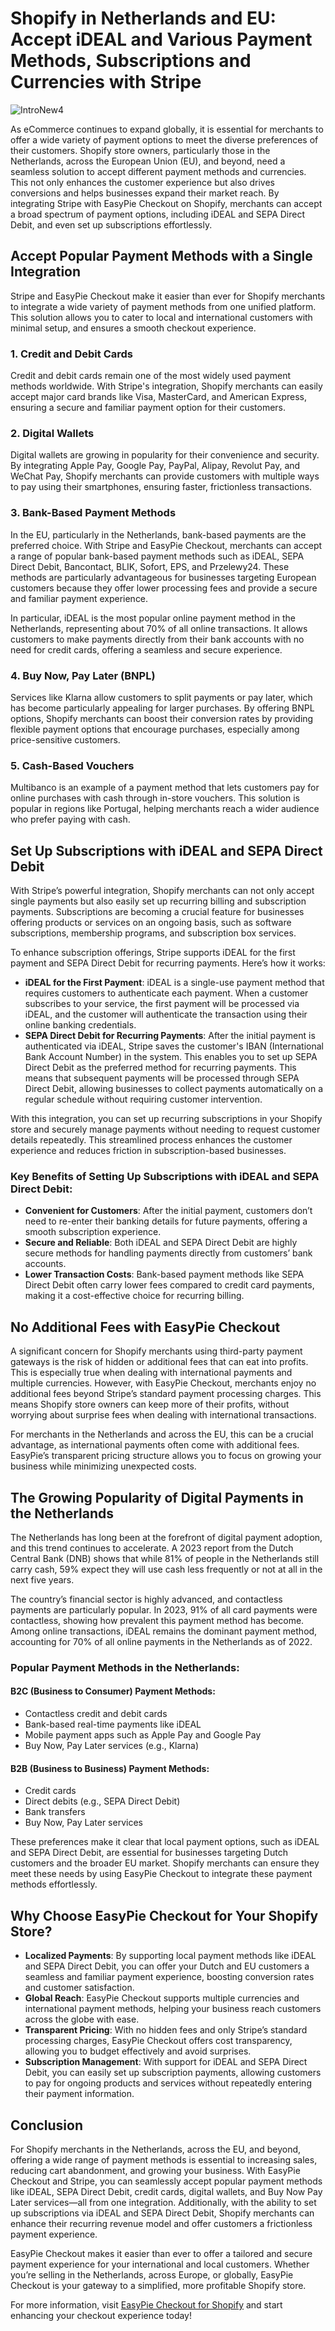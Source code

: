 # Shopify in Netherlands and EU: Accept iDEAL and Various Payment Methods, Subscriptions and Currencies with Stripe

![IntroNew4](https://github.com/user-attachments/assets/5c16a7e3-d81a-405b-a588-b50aea6a438d)

As eCommerce continues to expand globally, it is essential for merchants to offer a wide variety of payment options to meet the diverse preferences of their customers. Shopify store owners, particularly those in the Netherlands, across the European Union (EU), and beyond, need a seamless solution to accept different payment methods and currencies. This not only enhances the customer experience but also drives conversions and helps businesses expand their market reach. By integrating Stripe with EasyPie Checkout on Shopify, merchants can accept a broad spectrum of payment options, including iDEAL and SEPA Direct Debit, and even set up subscriptions effortlessly.

## Accept Popular Payment Methods with a Single Integration

Stripe and EasyPie Checkout make it easier than ever for Shopify merchants to integrate a wide variety of payment methods from one unified platform. This solution allows you to cater to local and international customers with minimal setup, and ensures a smooth checkout experience.

### 1. Credit and Debit Cards
Credit and debit cards remain one of the most widely used payment methods worldwide. With Stripe's integration, Shopify merchants can easily accept major card brands like Visa, MasterCard, and American Express, ensuring a secure and familiar payment option for their customers.

### 2. Digital Wallets
Digital wallets are growing in popularity for their convenience and security. By integrating Apple Pay, Google Pay, PayPal, Alipay, Revolut Pay, and WeChat Pay, Shopify merchants can provide customers with multiple ways to pay using their smartphones, ensuring faster, frictionless transactions.

### 3. Bank-Based Payment Methods
In the EU, particularly in the Netherlands, bank-based payments are the preferred choice. With Stripe and EasyPie Checkout, merchants can accept a range of popular bank-based payment methods such as iDEAL, SEPA Direct Debit, Bancontact, BLIK, Sofort, EPS, and Przelewy24. These methods are particularly advantageous for businesses targeting European customers because they offer lower processing fees and provide a secure and familiar payment experience.

In particular, iDEAL is the most popular online payment method in the Netherlands, representing about 70% of all online transactions. It allows customers to make payments directly from their bank accounts with no need for credit cards, offering a seamless and secure experience.

### 4. Buy Now, Pay Later (BNPL)
Services like Klarna allow customers to split payments or pay later, which has become particularly appealing for larger purchases. By offering BNPL options, Shopify merchants can boost their conversion rates by providing flexible payment options that encourage purchases, especially among price-sensitive customers.

### 5. Cash-Based Vouchers
Multibanco is an example of a payment method that lets customers pay for online purchases with cash through in-store vouchers. This solution is popular in regions like Portugal, helping merchants reach a wider audience who prefer paying with cash.

## Set Up Subscriptions with iDEAL and SEPA Direct Debit

With Stripe’s powerful integration, Shopify merchants can not only accept single payments but also easily set up recurring billing and subscription payments. Subscriptions are becoming a crucial feature for businesses offering products or services on an ongoing basis, such as software subscriptions, membership programs, and subscription box services.

To enhance subscription offerings, Stripe supports iDEAL for the first payment and SEPA Direct Debit for recurring payments. Here’s how it works:

- **iDEAL for the First Payment**: iDEAL is a single-use payment method that requires customers to authenticate each payment. When a customer subscribes to your service, the first payment will be processed via iDEAL, and the customer will authenticate the transaction using their online banking credentials.
- **SEPA Direct Debit for Recurring Payments**: After the initial payment is authenticated via iDEAL, Stripe saves the customer's IBAN (International Bank Account Number) in the system. This enables you to set up SEPA Direct Debit as the preferred method for recurring payments. This means that subsequent payments will be processed through SEPA Direct Debit, allowing businesses to collect payments automatically on a regular schedule without requiring customer intervention.

With this integration, you can set up recurring subscriptions in your Shopify store and securely manage payments without needing to request customer details repeatedly. This streamlined process enhances the customer experience and reduces friction in subscription-based businesses.

### Key Benefits of Setting Up Subscriptions with iDEAL and SEPA Direct Debit:
- **Convenient for Customers**: After the initial payment, customers don’t need to re-enter their banking details for future payments, offering a smooth subscription experience.
- **Secure and Reliable**: Both iDEAL and SEPA Direct Debit are highly secure methods for handling payments directly from customers’ bank accounts.
- **Lower Transaction Costs**: Bank-based payment methods like SEPA Direct Debit often carry lower fees compared to credit card payments, making it a cost-effective choice for recurring billing.

## No Additional Fees with EasyPie Checkout

A significant concern for Shopify merchants using third-party payment gateways is the risk of hidden or additional fees that can eat into profits. This is especially true when dealing with international payments and multiple currencies. However, with EasyPie Checkout, merchants enjoy no additional fees beyond Stripe’s standard payment processing charges. This means Shopify store owners can keep more of their profits, without worrying about surprise fees when dealing with international transactions.

For merchants in the Netherlands and across the EU, this can be a crucial advantage, as international payments often come with additional fees. EasyPie’s transparent pricing structure allows you to focus on growing your business while minimizing unexpected costs.

## The Growing Popularity of Digital Payments in the Netherlands

The Netherlands has long been at the forefront of digital payment adoption, and this trend continues to accelerate. A 2023 report from the Dutch Central Bank (DNB) shows that while 81% of people in the Netherlands still carry cash, 59% expect they will use cash less frequently or not at all in the next five years.

The country’s financial sector is highly advanced, and contactless payments are particularly popular. In 2023, 91% of all card payments were contactless, showing how prevalent this payment method has become. Among online transactions, iDEAL remains the dominant payment method, accounting for 70% of all online payments in the Netherlands as of 2022.

### Popular Payment Methods in the Netherlands:
#### B2C (Business to Consumer) Payment Methods:
- Contactless credit and debit cards
- Bank-based real-time payments like iDEAL
- Mobile payment apps such as Apple Pay and Google Pay
- Buy Now, Pay Later services (e.g., Klarna)
#### B2B (Business to Business) Payment Methods:
- Credit cards
- Direct debits (e.g., SEPA Direct Debit)
- Bank transfers
- Buy Now, Pay Later services

These preferences make it clear that local payment options, such as iDEAL and SEPA Direct Debit, are essential for businesses targeting Dutch customers and the broader EU market. Shopify merchants can ensure they meet these needs by using EasyPie Checkout to integrate these payment methods effortlessly.

## Why Choose EasyPie Checkout for Your Shopify Store?

- **Localized Payments**: By supporting local payment methods like iDEAL and SEPA Direct Debit, you can offer your Dutch and EU customers a seamless and familiar payment experience, boosting conversion rates and customer satisfaction.
- **Global Reach**: EasyPie Checkout supports multiple currencies and international payment methods, helping your business reach customers across the globe with ease.
- **Transparent Pricing**: With no hidden fees and only Stripe’s standard processing charges, EasyPie Checkout offers cost transparency, allowing you to budget effectively and avoid surprises.
- **Subscription Management**: With support for iDEAL and SEPA Direct Debit, you can easily set up subscription payments, allowing customers to pay for ongoing products and services without repeatedly entering their payment information.

## Conclusion

For Shopify merchants in the Netherlands, across the EU, and beyond, offering a wide range of payment methods is essential to increasing sales, reducing cart abandonment, and growing your business. With EasyPie Checkout and Stripe, you can seamlessly accept popular payment methods like iDEAL, SEPA Direct Debit, credit cards, digital wallets, and Buy Now Pay Later services—all from one integration. Additionally, with the ability to set up subscriptions via iDEAL and SEPA Direct Debit, Shopify merchants can enhance their recurring revenue model and offer customers a frictionless payment experience.

EasyPie Checkout makes it easier than ever to offer a tailored and secure payment experience for your international and local customers. Whether you’re selling in the Netherlands, across Europe, or globally, EasyPie Checkout is your gateway to a simplified, more profitable Shopify store.

For more information, visit [EasyPie Checkout for Shopify](https://easypie.shop/shopify) and start enhancing your checkout experience today!
